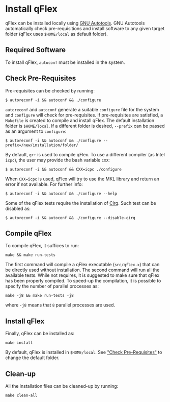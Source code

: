 # Install qFlex

qFlex can be installed locally using [GNU Autotools](https://www.gnu.org/software/automake/faq/autotools-faq.html). 
GNU Autotools automatically check pre-requisitions and install software to any
given target folder (qFlex uses `$HOME/local` as default folder).

## Required Software

To install qFlex, `autoconf` must be installed in the system.

## Check Pre-Requisites 

Pre-requisites can be checked by running:
```
$ autoreconf -i && autoconf && ./configure
```
`autoreconf` and `autoconf` generate a suitable `configure` file for the system and `configure`
will check for pre-requisites. If pre-requisites are satisfied, a `Makefile` is
created to compile and install qFlex. The default installation folder is
`$HOME/local`. If a different folder is desired, `--prefix` can be passed as an
argument to `configure`:
```
$ autoreconf -i && autoconf && ./configure --prefix=/new/installation/folder/
```
By default, `g++` is used to compile qFlex. To use a different compiler (as
Intel `icpc`), the user may provide the bash variable `CXX`:
```
$ autoreconf -i && autoconf && CXX=icpc ./configure
```
When `CXX=icpc` is used, qFlex will try to use the MKL library and return an
error if not available. For further info:
```
$ autoreconf -i && autoconf && ./configure --help
```

Some of the qFlex tests require the installation of 
[Cirq](https://github.com/quantumlib/Cirq). Such test can be disabled as:
```
$ autoreconf -i && autoconf && ./configure --disable-cirq
```

## Compile qFlex

To compile qFlex, it suffices to run:
```
make && make run-tests
```
The first command will compile a qFlex executable (`src/qflex.x`) that can be
directly used without installation. The second command will run all the
available tests. While not requires, it is suggested to make sure that qFlex has
been properly compiled. To speed-up the compilation, it is possible to specify
the number of parallel processes as:
```
make -j8 && make run-tests -j8
```
where `-j8` means that `8` parallel processes are used.

## Install qFlex

Finally, qFlex can be installed as:
```
make install
```
By default, qFlex is installed in `$HOME/local`. See
["Check Pre-Requisites"](#check-pre-requisites) to change the default folder.

## Clean-up

All the installation files can be cleaned-up by running:
```
make clean-all
```

